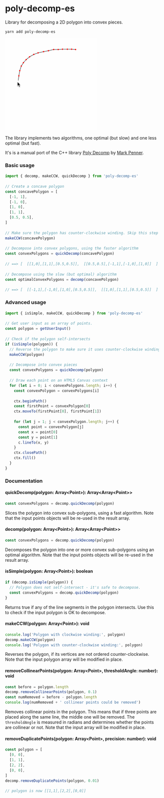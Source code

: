 # poly-decomp-es

Library for decomposing a 2D polygon into convex pieces.

```
yarn add poly-decomp-es
```

![Decomposing a convcave polygon into convex regions](./readme.gif)

The library implements two algorithms, one optimal (but slow) and one less optimal (but fast).

It's is a manual port of the C++ library [Poly Decomp](https://mpen.ca/406/bayazit) by [Mark Penner](https://mpen.ca).

### Basic usage

```js
import { decomp, makeCCW, quickDecomp } from 'poly-decomp-es'

// Create a concave polygon
const concavePolygon = [
  [-1, 1],
  [-1, 0],
  [1, 0],
  [1, 1],
  [0.5, 0.5],
]

// Make sure the polygon has counter-clockwise winding. Skip this step if you know it's already counter-clockwise.
makeCCW(concavePolygon)

// Decompose into convex polygons, using the faster algorithm
const convexPolygons = quickDecomp(concavePolygon)

// ==> [  [[1,0],[1,1],[0.5,0.5]],  [[0.5,0.5],[-1,1],[-1,0],[1,0]]  ]

// Decompose using the slow (but optimal) algorithm
const optimalConvexPolygons = decomp(concavePolygon)

// ==> [  [[-1,1],[-1,0],[1,0],[0.5,0.5]],  [[1,0],[1,1],[0.5,0.5]]  ]
```

### Advanced usage

```js
import { isSimple, makeCCW, quickDecomp } from 'poly-decomp-es'

// Get user input as an array of points.
const polygon = getUserInput()

// Check if the polygon self-intersects
if (isSimple(polygon)) {
  // Reverse the polygon to make sure it uses counter-clockwise winding
  makeCCW(polygon)

  // Decompose into convex pieces
  const convexPolygons = quickDecomp(polygon)

  // Draw each point on an HTML5 Canvas context
  for (let i = 0; i < convexPolygons.length; i++) {
    const convexPolygon = convexPolygons[i]

    ctx.beginPath()
    const firstPoint = convexPolygon[0]
    ctx.moveTo(firstPoint[0], firstPoint[1])

    for (let j = 1; j < convexPolygon.length; j++) {
      const point = convexPolygon[j]
      const x = point[0]
      const y = point[1]
      c.lineTo(x, y)
    }
    ctx.closePath()
    ctx.fill()
  }
}
```

### Documentation

#### quickDecomp(polygon: Array&lt;Point&gt;): Array&lt;Array&lt;Point&gt;&gt;

```js
const convexPolygons = decomp.quickDecomp(polygon)
```

Slices the polygon into convex sub-polygons, using a fast algorithm. Note that the input points objects will be re-used in the result array.

#### decomp(polygon: Array&lt;Point&gt;): Array&lt;Array&lt;Point&gt;&gt;

```js
const convexPolygons = decomp.quickDecomp(polygon)
```

Decomposes the polygon into one or more convex sub-polygons using an optimal algorithm. Note that the input points objects will be re-used in the result array.

#### isSimple(polygon: Array&lt;Point&gt;): boolean

```js
if (decomp.isSimple(polygon)) {
  // Polygon does not self-intersect - it's safe to decompose.
  const convexPolygons = decomp.quickDecomp(polygon)
}
```

Returns true if any of the line segments in the polygon intersects. Use this to check if the input polygon is OK to decompose.

#### makeCCW(polygon: Array&lt;Point&gt;): void

```js
console.log('Polygon with clockwise winding:', polygon)
decomp.makeCCW(polygon)
console.log('Polygon with counter-clockwise winding:', polygon)
```

Reverses the polygon, if its vertices are not ordered counter-clockwise. Note that the input polygon array will be modified in place.

#### removeCollinearPoints(polygon: Array&lt;Point&gt;, thresholdAngle: number): void

```js
const before = polygon.length
decomp.removeCollinearPoints(polygon, 0.1)
const numRemoved = before - polygon.length
console.log(numRemoved + ' collinear points could be removed')
```

Removes collinear points in the polygon. This means that if three points are placed along the same line, the middle one will be removed. The `thresholdAngle` is measured in radians and determines whether the points are collinear or not. Note that the input array will be modified in place.

#### removeDuplicatePoints(polygon: Array&lt;Point&gt;, precision: number): void

```js
const polygon = [
  [0, 0],
  [1, 1],
  [2, 2],
  [0, 0],
]
decomp.removeDuplicatePoints(polygon, 0.01)

// polygon is now [[1,1],[2,2],[0,0]]
```
